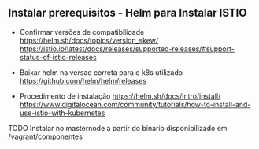 ## Instalar prerequisitos - Helm para Instalar ISTIO

* Confirmar versões de compatibilidade 
https://helm.sh/docs/topics/version_skew/
https://istio.io/latest/docs/releases/supported-releases/#support-status-of-istio-releases

* Baixar helm na versao correta para o k8s utilizado
https://github.com/helm/helm/releases

* Procedimento de instalação
https://helm.sh/docs/intro/install/
https://www.digitalocean.com/community/tutorials/how-to-install-and-use-istio-with-kubernetes

TODO Instalar no masternode a partir do binario disponibilizado em /vagrant/componentes